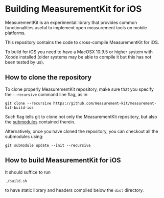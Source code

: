 # Building MeasurementKit for iOS

MeasurementKit is an experimental library that provides common functionalities
useful to implement open measurement tools on mobile platforms.

This repository contains the code to cross-compile MeasurementKit for iOS.

To build for iOS you need to have a MacOSX 10.9.5 or higher system
with Xcode installed (older systems may be able to compile it but
this has not been tested by us).

## How to clone the repository

To clone properly MeasurementKit repository, make sure that you specify the
`--recursive` command line flag, as in:

    git clone --recursive https://github.com/measurement-kit/measurement-kit-build-ios

Such flag tells git to clone not only the MeasurementKit repository, but also
the [submodules](http://git-scm.com/docs/git-submodule) contained therein.

Alternatively, once you have cloned the repository, you can checkout all
the submodules using:

    git submodule update --init --recursive

## How to build MeasurementKit for iOS

It should suffice to run

    ./build.sh

to have static library and headers compiled below the `dist` directory.
